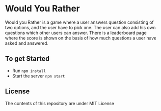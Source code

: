 # Would You Rather 

Would you Rather is a game where a user answers question consisting of two options, and the user have to pick one. The user can also add his own questions which other users can answer. There is a leaderboard page where the score is shown on the basis of how much questions a user have asked and answered. 

## To get Started

* Run `npm install`
* Start the server `npm start`

## License

The contents of this repository are under MIT License
